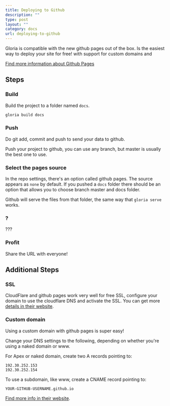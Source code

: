 ```yaml
---
title: Deploying to Github
description: ""
type: post
layout: ""
category: docs
url: deploying-to-github
---
```


Gloria is compatible with the new github pages out of the box. Is the easiest
way to deploy your site for free! with support for custom domains and 

[Find more information about Github Pages](https://pages.github.com/)

## Steps

### Build

Build the project to a folder named `docs`.

```bash
gloria build docs
```

### Push

Do git add, commit and push to send your data to github.

Push your project to github, you can use any branch, but master is usually
the best one to use.

### Select the pages source

In the repo settings, there's an option called github pages. The source appears
as `none` by default. If you pushed a `docs` folder there should be an option
that allows you to choose branch master and docs folder.

Github will serve the files from that folder, the same way that `gloria serve` works. 

### ? 

???

### Profit

Share the URL with everyone!

## Additional Steps

### SSL

CloudFlare and github pages work very well for free SSL,
configure your domain to use the cloudflare DNS and activate the SSL.
You can get more 
[details in their website](https://blog.cloudflare.com/secure-and-fast-github-pages-with-cloudflare/). 

### Custom domain

Using a custom domain with github pages is super easy!

Change your DNS settings to the following, depending on whether you're using a naked domain or www.

For Apex or naked domain, create two A records pointing to:

```
192.30.252.153
192.30.252.154
```

To use a subdomain, like www, create a CNAME record pointing to:

```
YOUR-GITHUB-USERNAME.github.io
```

[Find more info in their website](https://help.github.com/articles/using-a-custom-domain-with-github-pages/).